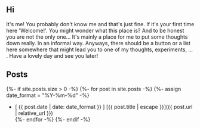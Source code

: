 ## Hi

It's me!
You probably don't know me and that's just fine.
If it's your first time here 'Welcome!'.
You might wonder what this place is?
And to be honest you are not the only one...
It's mainly a place for me to put some thoughts down really.
In an informal way.
Anyways, there should be a button or a list here somewhere that might lead you to one of my thoughts, experiments, ... .
Have a lovely day and see you later!

## Posts

{%- if site.posts.size > 0 -%}
  {%- for post in site.posts -%}
    {%- assign date_format = "%Y-%m-%d" -%}
- [ {{ post.date | date: date_format }} ] [{{ post.title | escape }}]({{ post.url | relative_url }})  
  {%- endfor -%}
{%- endif -%}
